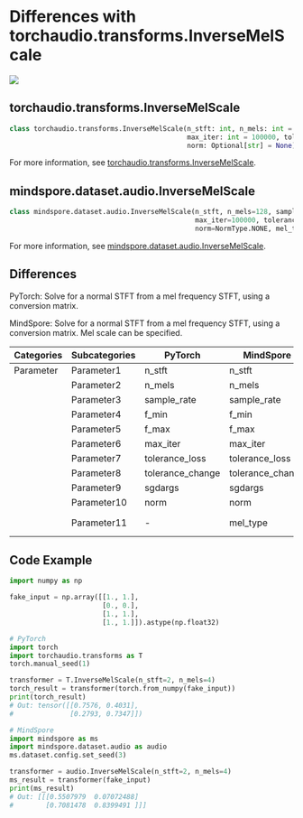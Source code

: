 # Differences with torchaudio.transforms.InverseMelScale

<a href="https://gitee.com/mindspore/docs/blob/r2.1/docs/mindspore/source_en/note/api_mapping/pytorch_diff/InverseMelScale.md" target="_blank"><img src="https://mindspore-website.obs.cn-north-4.myhuaweicloud.com/website-images/r2.1/resource/_static/logo_source_en.png"></a>

## torchaudio.transforms.InverseMelScale

```python
class torchaudio.transforms.InverseMelScale(n_stft: int, n_mels: int = 128, sample_rate: int = 16000, f_min: float = 0.0, f_max: Optional[float] = None,
                                            max_iter: int = 100000, tolerance_loss: float = 1e-05, tolerance_change: float = 1e-08, sgdargs: Optional[dict] = None,
                                            norm: Optional[str] = None)
```

For more information, see [torchaudio.transforms.InverseMelScale](https://pytorch.org/audio/0.8.0/transforms.html#torchaudio.transforms.InverseMelScale.html).

## mindspore.dataset.audio.InverseMelScale

```python
class mindspore.dataset.audio.InverseMelScale(n_stft, n_mels=128, sample_rate=16000, f_min=0.0, f_max=None,
                                              max_iter=100000, tolerance_loss=1e-5, tolerance_change=1e-8, sgdargs=None,
                                              norm=NormType.NONE, mel_type=MelType.HTK)
```

For more information, see [mindspore.dataset.audio.InverseMelScale](https://mindspore.cn/docs/en/r2.1/api_python/dataset_audio/mindspore.dataset.audio.InverseMelScale.html#mindspore.dataset.audio.InverseMelScale).

## Differences

PyTorch: Solve for a normal STFT from a mel frequency STFT, using a conversion matrix.

MindSpore: Solve for a normal STFT from a mel frequency STFT, using a conversion matrix. Mel scale can be specified.

| Categories | Subcategories |PyTorch | MindSpore | Difference |
| --- | ---   | ---   | ---        |---  |
|Parameter | Parameter1 | n_stft     | n_stft     | - |
|     | Parameter2 | n_mels    | n_mels    | - |
|     | Parameter3 | sample_rate  | sample_rate  | - |
|     | Parameter4 | f_min  | f_min    | - |
|     | Parameter5 | f_max   | f_max     | - |
|     | Parameter6 | max_iter   | max_iter     | - |
|     | Parameter7 | tolerance_loss   | tolerance_loss     | - |
|     | Parameter8 | tolerance_change   | tolerance_change     | - |
|     | Parameter9 | sgdargs   | sgdargs     | - |
|     | Parameter10 | norm   | norm     | - |
|     | Parameter11 | -   | mel_type      | Mel scale to use |

## Code Example

```python
import numpy as np

fake_input = np.array([[1., 1.],
                       [0., 0.],
                       [1., 1.],
                       [1., 1.]]).astype(np.float32)

# PyTorch
import torch
import torchaudio.transforms as T
torch.manual_seed(1)

transformer = T.InverseMelScale(n_stft=2, n_mels=4)
torch_result = transformer(torch.from_numpy(fake_input))
print(torch_result)
# Out: tensor([[0.7576, 0.4031],
#              [0.2793, 0.7347]])

# MindSpore
import mindspore as ms
import mindspore.dataset.audio as audio
ms.dataset.config.set_seed(3)

transformer = audio.InverseMelScale(n_stft=2, n_mels=4)
ms_result = transformer(fake_input)
print(ms_result)
# Out: [[[0.5507979  0.07072488]
#        [0.7081478  0.8399491 ]]]
```
